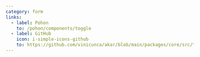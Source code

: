 ```yaml
---
category: form
links:
  - label: Pohon
    to: /pohon/components/toggle
  - label: GitHub
    icon: i-simple-icons-github
    to: https://github.com/vinicunca/akar/blob/main/packages/core/src/toggle/index.ts
---
```

